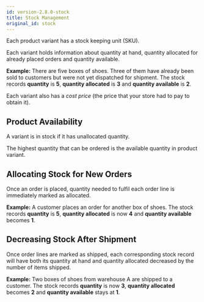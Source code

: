 ```yaml
---
id: version-2.8.0-stock
title: Stock Management
original_id: stock
---
```


Each product variant has a stock keeping unit (SKU).

Each variant holds information about quantity at hand, quantity allocated for already placed orders and quantity available.

**Example:** There are five boxes of shoes. Three of them have already been sold to customers but were not yet dispatched for shipment. The stock records **quantity** is **5**, **quantity allocated** is **3** and **quantity available** is **2**.

Each variant also has a _cost price_ (the price that your store had to pay to obtain it).


## Product Availability

A variant is in stock if it has unallocated quantity.

The highest quantity that can be ordered is the available quantity in product variant.


## Allocating Stock for New Orders

Once an order is placed, quantity needed to fulfil each order line is immediately marked as allocated.

**Example:** A customer places an order for another box of shoes. The stock records **quantity** is **5**, **quantity allocated** is now **4** and **quantity available** becomes **1**.


## Decreasing Stock After Shipment

Once order lines are marked as shipped, each corresponding stock record will have both its quantity at hand and quantity allocated decreased by the number of items shipped.

**Example:** Two boxes of shoes from warehouse A are shipped to a customer. The stock records **quantity** is now **3**, **quantity allocated** becomes **2** and **quantity available** stays at **1**.